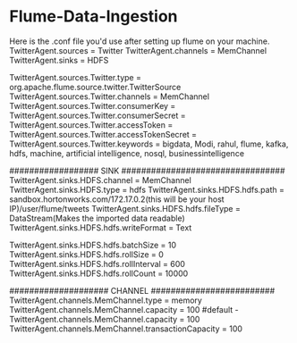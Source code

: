 # Flume-Data-Ingestion
Here is the .conf file you'd use after setting up flume on your machine.
TwitterAgent.sources = Twitter
TwitterAgent.channels = MemChannel
TwitterAgent.sinks = HDFS
 
TwitterAgent.sources.Twitter.type = org.apache.flume.source.twitter.TwitterSource
TwitterAgent.sources.Twitter.channels = MemChannel
TwitterAgent.sources.Twitter.consumerKey = <insert your key here>
TwitterAgent.sources.Twitter.consumerSecret = <insert your key here>
TwitterAgent.sources.Twitter.accessToken = <insert your key here>
TwitterAgent.sources.Twitter.accessTokenSecret = <insert your key here>
TwitterAgent.sources.Twitter.keywords = bigdata, Modi, rahul, flume, kafka, hdfs, machine, artificial intelligence, nosql, businessintelligence
 
################## SINK #################################
TwitterAgent.sinks.HDFS.channel = MemChannel
TwitterAgent.sinks.HDFS.type = hdfs
TwitterAgent.sinks.HDFS.hdfs.path = sandbox.hortonworks.com/172.17.0.2(this will be your host IP)/user/flume/tweets
TwitterAgent.sinks.HDFS.hdfs.fileType = DataStream(Makes the imported data readable)
TwitterAgent.sinks.HDFS.hdfs.writeFormat = Text
 
TwitterAgent.sinks.HDFS.hdfs.batchSize = 10
TwitterAgent.sinks.HDFS.hdfs.rollSize = 0
TwitterAgent.sinks.HDFS.hdfs.rollInterval = 600
TwitterAgent.sinks.HDFS.hdfs.rollCount = 10000
 
#################### CHANNEL #########################
TwitterAgent.channels.MemChannel.type = memory
TwitterAgent.channels.MemChannel.capacity = 100
#default - TwitterAgent.channels.MemChannel.capacity = 100
TwitterAgent.channels.MemChannel.transactionCapacity = 100
 
